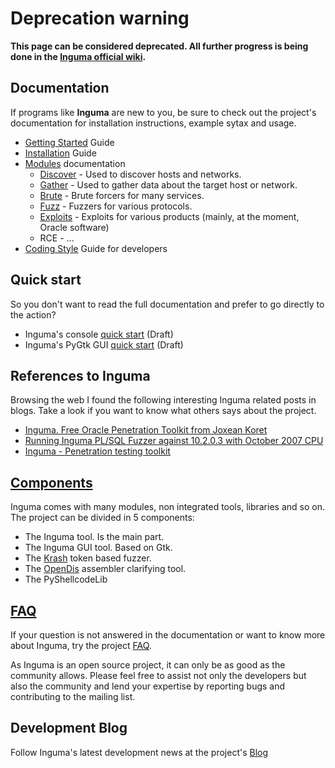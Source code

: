 # Deprecation warning #

**This page can be considered deprecated.  All further progress is being done in the [Inguma official wiki](http://inguma.eu/projects/inguma/wiki/).**

## Documentation ##

If programs like **Inguma** are new to you, be sure to check out the project's documentation for installation instructions, example sytax and usage.

  * [Getting Started](IngumaGettingStarted.md) Guide
  * [Installation](InstallationGuide.md) Guide
  * [Modules](ModuleCategories.md) documentation
    * [Discover](DiscoverModules.md) - Used to discover hosts and networks.
    * [Gather](GatherModules.md) - Used to gather data about the target host or network.
    * [Brute](BruteModules.md) - Brute forcers for many services.
    * [Fuzz](FuzzModules.md) - Fuzzers for various protocols.
    * [Exploits](ExploitModules.md) - Exploits for various products (mainly, at the moment, Oracle software)
    * RCE - ...
  * [Coding Style](CodingStyle.md) Guide for developers


## Quick start ##

So you don't want to read the full documentation and prefer to go directly to the action?

  * Inguma's console [quick start](ConsoleQuickStart.md) (Draft)
  * Inguma's PyGtk GUI [quick start](PyGtkQuickStart.md) (Draft)

## References to Inguma ##

Browsing the web I found the following interesting Inguma related posts in blogs. Take a look if you want to know what others says about the project.

  * [Inguma. Free Oracle Penetration Toolkit from Joxean Koret](http://blog.red-database-security.com/2007/10/20/inguma-free-oracle-penetration-toolkit-from-joxean-koret/)
  * [Running Inguma PL/SQL Fuzzer against 10.2.0.3 with October 2007 CPU](http://blog.red-database-security.com/2007/10/22/running-inguma-plsql-fuzzer-against-10203-with-october-2007-cpu/)
  * [Inguma - Penetration testing toolkit](http://www.darknet.org.uk/2007/08/inguma-penetration-testing-toolkit/)

## [Components](Components.md) ##

Inguma comes with many modules, non integrated tools, libraries and so on. The project can be divided in 5 components:

  * The Inguma tool. Is the main part.
  * The Inguma GUI tool. Based on Gtk.
  * The [Krash](Krash.md) token based fuzzer.
  * The [OpenDis](OpenDis.md) assembler clarifying tool.
  * The PyShellcodeLib

## [FAQ](FAQ.md) ##

If your question is not answered in the documentation or want to know more about Inguma, try the project [FAQ](FAQ.md).

As Inguma is an open source project, it can only be as good as the community allows. Please feel free to assist not only the developers but also the community and lend your expertise by reporting bugs and contributing to the mailing list.

## Development Blog ##

Follow Inguma's latest development news at the project's [Blog](http://ingumadev.blogspot.com/)